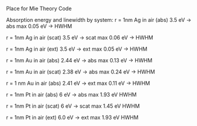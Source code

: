 Place for Mie Theory Code


Absorption energy and linewidth by system:
r = 1nm Ag in air (abs)
3.5 eV -> abs max
0.05 eV -> HWHM

r = 1nm Ag in air (scat)
3.5 eV -> scat max
0.06 eV -> HWHM

r = 1nm Ag in air (ext)
3.5 eV -> ext max
0.05 eV -> HWHM

r = 1nm Au in air (abs)
2.44 eV -> abs max
0.13 eV -> HWHM

r = 1nm Au in air (scat)
2.38 eV -> abs max
0.24 eV -> HWHM


r = 1 nm Au in air (abs)
2.41 eV -> ext max
0.11 eV -> HWHM

r = 1nm Pt in air (abs)
6 eV -> abs max
1.93 eV HWHM

r = 1nm Pt in air (scat)
6 eV -> scat max
1.45 eV HWHM

r = 1nm Pt in air (ext)
6.0 eV -> ext max
1.93 eV HWHM


